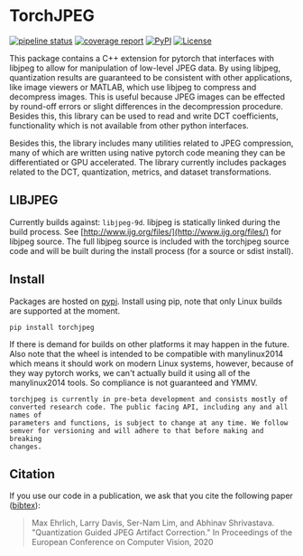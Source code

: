 # TorchJPEG

[![pipeline status](https://gitlab.com/torchjpeg/torchjpeg/badges/master/pipeline.svg)](https://gitlab.com/torchjpeg/torchjpeg/-/commits/master) 
[![coverage report](https://gitlab.com/torchjpeg/torchjpeg/badges/master/coverage.svg)](https://gitlab.com/torchjpeg/torchjpeg/-/commits/master) 
[![PyPI](https://img.shields.io/pypi/v/torchjpeg)](https://pypi.org/project/torchjpeg/)
[![License](https://img.shields.io/badge/license-MIT-blue)](https://gitlab.com/Queuecumber/torchjpeg/-/blob/master/LICENSE)

This package contains a C++ extension for pytorch that interfaces with libjpeg to allow for manipulation of low-level JPEG data.
By using libjpeg, quantization results are guaranteed to be consistent with other applications, like image viewers or MATLAB,
which use libjpeg to compress and decompress images. This is useful because JPEG images can be effected by round-off
errors or slight differences in the decompression procedure. Besides this, this library can be used to read and write
DCT coefficients, functionality which is not available from other python interfaces.

Besides this, the library includes many utilities related to JPEG compression, many of which are written using native pytorch code meaning
they can be differentiated or GPU accelerated. The library currently includes packages related to the DCT, quantization, metrics, and dataset
transformations.

## LIBJPEG

Currently builds against: `libjpeg-9d`. libjpeg is statically linked during the build process. See [http://www.ijg.org/files/](http://www.ijg.org/files/) for libjpeg source. 
The full libjpeg source is included with the torchjpeg source code and will be built during the install process (for a source or sdist install).

## Install

Packages are hosted on [pypi](https://pypi.org/project/torchjpeg/). Install using pip, note that only Linux builds are supported at the moment. 

```
pip install torchjpeg
```

If there is demand for builds on other platforms it may happen in the future. Also note that the wheel is intended to be compatible with manylinux2014
which means it should work on modern Linux systems, however, because of they way pytorch works, we can't actually build it using all of the manylinux2014
tools. So compliance is not guaranteed and YMMV.

```{warning}
torchjpeg is currently in pre-beta development and consists mostly of converted research code. The public facing API, including any and all names of
parameters and functions, is subject to change at any time. We follow semver for versioning and will adhere to that before making and breaking
changes.
```

## Citation

If you use our code in a publication, we ask that you cite the following paper ([bibtex](http://softmax.me/bibtex/ehrlich2020quantization.txt)):

> Max Ehrlich, Larry Davis, Ser-Nam Lim, and Abhinav Shrivastava. "Quantization Guided JPEG Artifact Correction." In Proceedings of the European Conference on Computer Vision, 2020